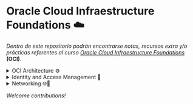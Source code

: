 # Oracle Cloud Infraestructure Foundations ☁️

_Dentro de este repositorio podrán encontrarse notas, recursos extra y/o prácticas referentes al curso [Oracle Cloud Infraestructure Foundations](https://mylearn.oracle.com/component/-/108432/166230)_ **(OCI)**.


<details><summary> OCI Architecture ⚙️ </summary>


Conceptos básicos:
    
* **Región:** Es un área localizada geográficamente que consta de uno o más _dominios de disponibilidad_.

* **Dominios de disponibilidd:** (O medios de disponibilidad) Son uno o más _centros de datos tolerantes a fallos_ que se ubican dentro de _una región_ que se conectan entre sí por una red de banda ancha.

* **Dominios de errores:** Es una agrupación de HW e infraestructura dentro de un _dominio de disponibilidad_ para proporcionar anti-afinidad. También conocidos como centros de datos lógicos.

**Para elegir una región** 
 1) Elegir la región más cercana a los usuarios 
     * Latencia baja
     * Rendimiento alto
 2) Requisitos de residencia y conformidad de datos
 3) Disponibilidad del servicio
    
</details>

<details><summary> Identity and Access Management 👥 </summary>

**IAM**

Conocido como Control de Acceso Detallado o Servicio de Control de Acceso basado en roles.

* AuthN: Autenticación > lidida con la identidad o _quién es alguien_

* AuthZ: Autorización > lidia con el permiso o _lo que alguien puede hacer_

* Dominios de identidad: Contenedor para usuarios de grupos 

**Compartments**

El compartimento raiz es una construcción lógica donde se pueden mantener todos los recursos en la nube.

* Se crean para aislamiento y control de acceso

* Cada recursp que se crea pertenece a un único compartimento

* Se pueden escribir políticas para evitar que los usuarios accedan a recursos de una región específica.

* Todos los compartimentos que se crean son globales y están disponibles en todas las regiones a las que se tenga acceso

* Se pueden crear compartimentos anadidos

**AuthN and AuthZ**

Un principal es una entidad de IAM que puede interactuar con recursos de OCI. Existen 2 tipos de principales:
    * Los usuarios: Las personas que inician sesión en la consola de CLI o SDK, seres humanos que realmente utilizan los recursos en la nube.
    * Los recursos

* Autenticación o AuthN: Claves de firma de API (públicas y privadas), los tokens que son cadenas de token generadas por Oracle.

* Autorización o AuthZ: Se ocupa de los permisos y de averiguar qué permisos tiene. En OCI se realiza mediante políticas de IAM. Las políticas se pueden asociar a un compartimento o se pueden asociar a un arrendamiento. 

* Niveles de Verbs: Administrador/Manage, Uso/Use, Lectura/Read e Inspección/Inspect.

**Tenancy Setup**

Tenancy Admin > OCI Admin > OCI-admin-groups > Policies > name-compartment

Mejores prácticas:
 1) No usar la cuenta de admin de arrendamiento para operaciones diarias.
 2) Crear compartimentos dedicados para aislar recursos
 3) Aplicar el uso de la autenticación multifactor

Ejemplo para otorgar permisos de admin a un grupo de administradores de OCI:
    
![ ](imgOCI/OCI-create-policy.png)
    
</details>

<details><summary> Networking 🌐📡  </summary>

**VCN Introduction**

Una _red virtual en la nube_ (Virtual Cloud Network - VCN) es una red privada definida por sw que se crea en Oracle Cloud.
    
    * Se utiliza para la comunicación segura.
    * Vive en una región de OCI. Se trata de un servicio regional.
    * Tiene alta disponibilidad, escalabilidad y seguridad.
    
Internet Gateway: Se trata de una puerta de enlace que permita una ampliación masiva, una alta disponibilidad y que se utiliza para la comunicación con cualquier elemento de Internet.
    
**VCN Routing**
    
Enrutamiento de OCI. La VCN utiliza _tablas de rutas_ para enviar tráfico fuera de la VCN a Internet, redes locales o a las VCN con intercambio de tráfico, y analiza cada uno de dichos escenarios.     
    
**VCN Security**
    
Lista de seguridad. Reglas de firewall asociadas a una subred y aplica a todas las instancias de la subred.
    
Consta de reglas que especifican el tipo de tráfico permitido dentro o fuera de la subred. Esto se aplica a una instancia determinada, tanto si si se está hablando con otra instancia VCN como un host fuera de la VCN.
    
Firewall rules:
    
    1) Estas reglas pueden tener estado o no tener estado.
    2) El tráfico pasa de la primera subred a la segunda subred.
    
Grupos de seguridad de red o NSG: Se trata de una construcción muy similar como lista de seguridad, pero la diferencia clave es que se aplican sólo a un juego de tarjetas de interfaz de red virtual en una única VCN.
    
Los NSG pueden ser el origen o destino de las reglas.    
    
**Load Balancer**
    
Equilibrador de carga en OCI. Se utiliza para lograr una alta disponibilidad y también para lograr escalabilidad.
    
a) También se conoce como proxi inverso.    
b) Protege los distintos servidores backend.    
    
La capa 7 significa que comprende HTTP y HTTPS en el modelo OSI.     

Unidad flexible: Se define el mínimo y el máximo, se define el rango 
Forma dinámica: Se predefinen las unidades (micro, pequeño, mediano, grande)    
    
</details>

_Welcome contributions!_

